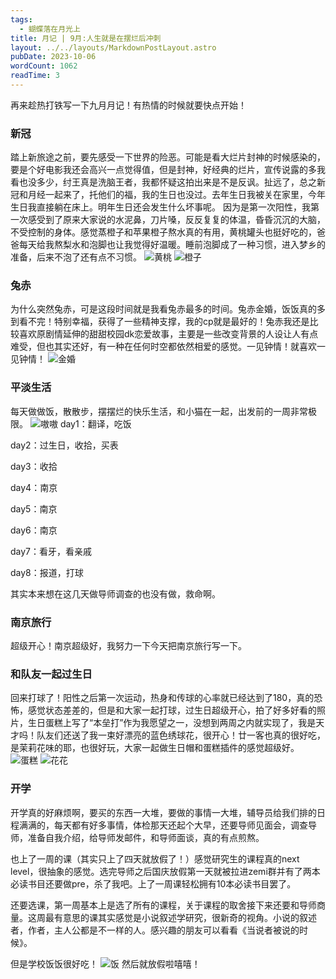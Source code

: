 ```yaml
---
tags:
  - 蝴蝶落在月光上
title: 月记 | 9月:人生就是在摆烂后冲刺
layout: ../../layouts/MarkdownPostLayout.astro
pubDate: 2023-10-06
wordCount: 1062
readTime: 3
---
```

再来趁热打铁写一下九月月记！有热情的时候就要快点开始！

### 新冠

踏上新旅途之前，要先感受一下世界的险恶。可能是看大烂片封神的时候感染的，要是个好电影我还会高兴一点觉得值，但是封神，好经典的烂片，宣传说露的多我看也没多少，纣王真是洗脑王者，我都怀疑这拍出来是不是反讽。扯远了，总之新冠和月经一起来了，托他们的福，我的生日也没过。去年生日我被关在家里，今年生日我直接躺在床上。明年生日还会发生什么坏事呢。
因为是第一次阳性，我第一次感受到了原来大家说的水泥鼻，刀片嗓，反反复复的体温，昏昏沉沉的大脑，不受控制的身体。感觉蒸橙子和苹果橙子熬水真的有用，黄桃罐头也挺好吃的，爸爸每天给我熬梨水和泡脚也让我觉得好温暖。睡前泡脚成了一种习惯，进入梦乡的准备，后来不泡了还有点不习惯。
![黄桃](/img/微信图片_20231006142946.jpg)
![橙子](/img/微信图片_20231006142941.jpg)

### 兔赤

为什么突然兔赤，可是这段时间就是我看兔赤最多的时间。兔赤金婚，饭饭真的多到看不完！特别幸福，获得了一些精神支撑，我的cp就是最好的！兔赤我还是比较喜欢原剧情延伸的甜甜校园dk恋爱故事，主要是一些改变背景的人设让人有点难受，但也其实还好，有一种在任何时空都依然相爱的感觉。一见钟情！就喜欢一见钟情！
![金婚](/img/微信图片_20231006142952.jpg)

### 平淡生活

每天做做饭，散散步，摆摆烂的快乐生活，和小猫在一起，出发前的一周非常极限。
![嗷嗷](/img/微信图片_20231006142936.jpg)
day1：翻译，吃饭

day2：过生日，收拾，买表

day3：收拾

day4：南京

day5：南京

day6：南京

day7：看牙，看亲戚

day8：报道，打球

其实本来想在这几天做导师调查的也没有做，救命啊。

### 南京旅行

超级开心！南京超级好，我努力一下今天把南京旅行写一下。

### 和队友一起过生日

回来打球了！阳性之后第一次运动，热身和传球的心率就已经达到了180，真的恐怖，感觉状态差差的，但是和大家一起打球，过生日超级开心，拍了好多好看的照片，生日蛋糕上写了“本垒打”作为我愿望之一，没想到两周之内就实现了，我是天才吗！队友们还送了我一束好漂亮的蓝色绣球花，很开心！廿一客也真的很好吃，是茉莉花味的耶，也很好玩，大家一起做生日帽和蛋糕插件的感觉超级好。
![蛋糕](/img/微信图片_20231006142958.jpg)
![花花](/img/微信图片_20231006142927.jpg)

### 开学

开学真的好麻烦啊，要买的东西一大堆，要做的事情一大堆，辅导员给我们排的日程满满的，每天都有好多事情，体检那天还起个大早，还要导师见面会，调查导师，准备自我介绍，给导师发邮件，和导师面谈，真的有点煎熬。

也上了一周的课（其实只上了四天就放假了！）感觉研究生的课程真的next level，很抽象的感觉。选完导师之后国庆放假第一天就被拉进zemi群并有了两本必读书目还要做pre，杀了我吧。上了一周课轻松拥有10本必读书目罢了。

还要选课，第一周基本上是选了所有的课程，关于课程的取舍接下来还要和导师商量。这周最有意思的课其实感觉是小说叙述学研究，很新奇的视角。小说的叙述者，作者，主人公都是不一样的人。感兴趣的朋友可以看看《当说者被说的时候》。

但是学校饭饭很好吃！
![饭](/img/微信图片_20231006142852.jpg)
然后就放假啦嘻嘻！